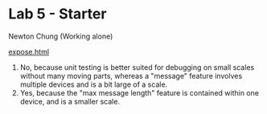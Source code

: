 # Lab 5 - Starter

Newton Chung (Working alone)

[expose.html](https://newtonlc.github.io/Lab5_Starter/expose.html)

1. No, because unit testing is better suited for debugging on small scales without many moving parts, whereas a "message" feature involves multiple devices and is a bit large of a scale.
2. Yes, because the "max message length" feature is contained within one device, and is a smaller scale.

